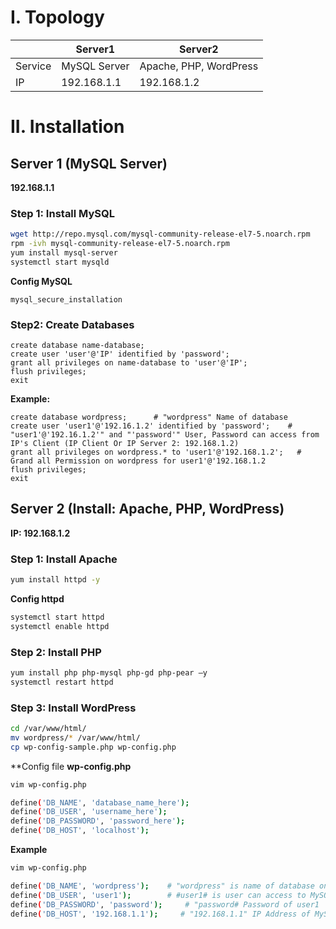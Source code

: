 # I. Topology
||Server1|Server2|
|---|---|--------|
|Service|MySQL Server|Apache, PHP, WordPress|
|IP|192.168.1.1|192.168.1.2|
# II. Installation
## Server 1 (MySQL Server)
**192.168.1.1**
### Step 1: Install MySQL
```sh
wget http://repo.mysql.com/mysql-community-release-el7-5.noarch.rpm
rpm -ivh mysql-community-release-el7-5.noarch.rpm
yum install mysql-server
systemctl start mysqld
```
**Config MySQL**
```
mysql_secure_installation
```
### Step2: Create Databases 
```
create database name-database;
create user 'user'@'IP' identified by 'password';
grant all privileges on name-database to 'user'@'IP';
flush privileges;
exit
```
**Example:**
```
create database wordpress;      # "wordpress" Name of database
create user 'user1'@'192.16.1.2' identified by 'password';    # "user1'@'192.16.1.2'" and "'password'" User, Password can access from  IP's Client (IP Client Or IP Server 2: 192.168.1.2)
grant all privileges on wordpress.* to 'user1'@'192.168.1.2';   # Grand all Permission on wordpress for user1'@'192.168.1.2
flush privileges;
exit
```
## Server 2 (Install: Apache, PHP, WordPress)
**IP: 192.168.1.2**
### Step 1: Install Apache
```sh
yum install httpd -y
```
**Config httpd**
```sh
systemctl start httpd
systemctl enable httpd
```
### Step 2: Install PHP
```sh
yum install php php-mysql php-gd php-pear –y
systemctl restart httpd
```
### Step 3: Install WordPress
```sh
cd /var/www/html/
mv wordpress/* /var/www/html/
cp wp-config-sample.php wp-config.php
```
**Config file **wp-config.php**
```sh
vim wp-config.php

define('DB_NAME', 'database_name_here');    
define('DB_USER', 'username_here');    
define('DB_PASSWORD', 'password_here');      
define('DB_HOST', 'localhost'); 
```

**Example**
```sh
vim wp-config.php

define('DB_NAME', 'wordpress');    # "wordpress" is name of database on MySQL Server
define('DB_USER', 'user1');        # #user1# is user can access to MySQL Server 
define('DB_PASSWORD', 'password');     # "password# Password of user1
define('DB_HOST', '192.168.1.1');     # "192.168.1.1" IP Address of MySQL Server
```

